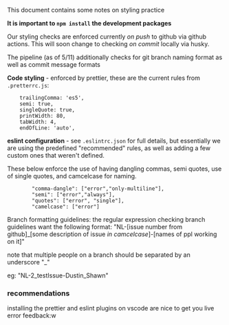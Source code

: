 This document contains some notes on styling practice

**It is important to `npm install` the development packages**

Our styling checks are enforced currently *on push* to github via github actions. This will soon change to checking *on commit* locally via husky.

The pipeline (as of 5/11) additionally checks for git branch naming format as well as commit message formats

**Code styling** - enforced by prettier, these are the current rules from `.pretterrc.js`:
```
    trailingComma: 'es5',
    semi: true,
    singleQuote: true,
    printWidth: 80,
    tabWidth: 4,
    endOfLine: 'auto',
```


**eslint configuration** - see `.eslintrc.json` for full details, but essentially we are using the predefined "recommended" rules, as well as adding a few custom ones that weren't defined.

These below enforce the use of having dangling commas, semi quotes, use of single quotes, and camcelcase for naming.
```
        "comma-dangle": ["error","only-multiline"],
        "semi": ["error","always"],
        "quotes": ["error", "single"],
        "camelcase": ["error"]
```

Branch formatting guidelines:
the regular expression checking branch guidelines want the following format: "NL-[issue number from github]_[some description of issue *in camcelcase*]-[names of ppl working on it]"

note that multiple people on a branch should be separated by an underscore "_"

eg: "NL-2_testIssue-Dustin_Shawn"

### recommendations
installing the prettier and eslint plugins on vscode are nice to get you live error feedback:w
